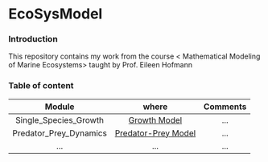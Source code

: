 # EcoSysModel

### Introduction

This repository contains my work from the course < Mathematical Modeling of Marine Ecosystems> taught by Prof. Eileen Hofmann

### Table of content
|         Module         |                                                        where                                                         |    Comments                                |                                                                          
|:----------------------:|:--------------------------------------------------------------------------------------------------------------------:|:----------------------------------------------------------------------------------------------------------------:|
| Single_Species_Growth  |         [Growth Model](https://github.com/Zhu-Yifan/EcoSysModel/blob/master/SingleSpeciesGrowthModel.ipynb)          |  ...    |  
| Predator_Prey_Dynamics |      [Predator-Prey Model](https://github.com/Zhu-Yifan/EcoSysModel/blob/master/PredatorPreyInteraction.ipynb)       | ... |             
|          ...           |                                                         ...                                                          | ...|                       

